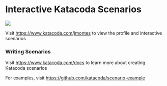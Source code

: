 # Interactive Katacoda Scenarios

[![](http://shields.katacoda.com/katacoda/jmontes/count.svg)](https://www.katacoda.com/jmontes "Get your profile on Katacoda.com")

Visit https://www.katacoda.com/jmontes to view the profile and interactive scenarios

### Writing Scenarios
Visit https://www.katacoda.com/docs to learn more about creating Katacoda scenarios

For examples, visit https://github.com/katacoda/scenario-example
